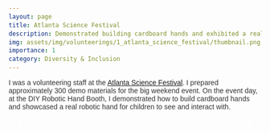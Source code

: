 ```yaml
---
layout: page
title: Atlanta Science Festival
description: Demonstrated building cardboard hands and exhibited a real robotic hand!
img: assets/img/volunteerings/1_atlanta_science_festival/thumbnail.png
importance: 1
category: Diversity & Inclusion
---
```


<style>
    body {
        font-family: Arial, sans-serif;
        margin: 20px;
        color: #333;
    }
    .slideshow-container {
        width: 100%;
        position: relative;
        margin: auto;
    }
    .mySlides {
        display: none;
        width: 100%;
        height: auto;
    }
    .slide-image {
        width: 100%;
        height: auto;
    }
    .prev, .next {
        cursor: pointer;
        position: absolute;
        top: 50%;
        width: auto;
        padding: 16px;
        margin-top: -22px;
        color: white;
        font-weight: bold;
        font-size: 18px;
        transition: 0.6s ease;
        border-radius: 0 3px 3px 0;
        user-select: none;
    }
    .next {
        right: 0;
        border-radius: 3px 0 0 3px;
    }
    .prev:hover, .next:hover {
        background-color: rgba(0,0,0,0.8);
    }
    .text {
        color: #f2f2f2;
        font-size: 15px;
        padding: 8px 12px;
        position: absolute;
        bottom: 8px;
        width: 100%;
        text-align: center;
    }
    .numbertext {
        color: #f2f2f2;
        font-size: 12px;
        padding: 8px 12px;
        position: absolute;
        top: 0;
    }
</style>

I was a volunteering staff at the [Atlanta Science Festival](https://research.gatech.edu/ATLScienceFestival). I prepared approximately 300 demo materials for the big weekend event. On the event day, at the DIY Robotic Hand Booth, I demonstrated how to build cardboard hands and showcased a real robotic hand for children to see and interact with.

<div class="slideshow-container">
    <div class="mySlides fade">
        <div class="numbertext">1 / 7</div>
        <img src="/assets/img/volunteerings/1_atlanta_science_festival/img_1.jpg" class="slide-image">
    </div>
    <div class="mySlides fade">
        <div class="numbertext">2 / 7</div>
        <img src="/assets/img/volunteerings/1_atlanta_science_festival/img_2.jpg" class="slide-image">
    </div>
    <div class="mySlides fade">
        <div class="numbertext">3 / 7</div>
        <img src="/assets/img/volunteerings/1_atlanta_science_festival/img_3.jpg" class="slide-image">
    </div>
    <div class="mySlides fade">
        <div class="numbertext">4 / 7</div>
        <img src="/assets/img/volunteerings/1_atlanta_science_festival/img_4.jpg" class="slide-image">
    </div>
    <div class="mySlides fade">
        <div class="numbertext">5 / 7</div>
        <img src="/assets/img/volunteerings/1_atlanta_science_festival/img_5.jpg" class="slide-image">
    </div>
    <div class="mySlides fade">
        <div class="numbertext">6 / 7</div>
        <img src="/assets/img/volunteerings/1_atlanta_science_festival/img_6.jpg" class="slide-image">
    </div>
    <div class="mySlides fade">
        <div class="numbertext">7 / 7</div>
        <img src="/assets/img/volunteerings/1_atlanta_science_festival/img_7.jpg" class="slide-image">
    </div>
    <a class="prev" onclick="plusSlides(-1)">&#10094;</a>
    <a class="next" onclick="plusSlides(1)">&#10095;</a>
</div>

<script>
var slideIndex = 1;
showSlides(slideIndex);

function plusSlides(n) {
  showSlides(slideIndex += n);
}

function showSlides(n) {
  var i;
  var slides = document.getElementsByClassName("mySlides");
  if (n > slides.length) {slideIndex = 1}
  if (n < 1) {slideIndex = slides.length}
  for (i = 0; i < slides.length; i++) {
      slides[i].style.display = "none";  
  }
  slides[slideIndex-1].style.display = "block";  
}
</script>
